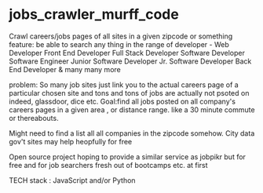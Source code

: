 # jobs_crawler_murff_code

Crawl careers/jobs pages of all sites in a given zipcode or something 
feature: be able to search any thing in the range of developer - 
Web Developer
Front End Developer
Full Stack Developer
Software Developer
Software Engineer
Junior Software Developer 
Jr. Software Developer
Back End Developer 
& many many more

problem: So many job sites just link you to the actual careers page of a particular chosen site and tons and tons of jobs are actually not psoted on indeed, glassdoor, dice etc. Goal:find all jobs posted on all company's careers pages in a given area , or distance range. like a 30 minute commute or thereabouts. 

Might need to find a list all all companies in the zipcode somehow. City data gov't sites may help heopfully for free

Open source project hoping to provide a similar service as jobpikr but for free and for job searchers fresh out of bootcamps etc. at first 

TECH stack : JavaScript and/or Python 
